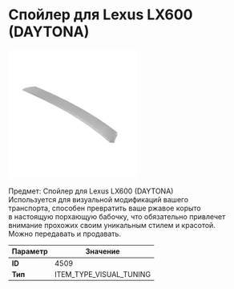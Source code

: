 # Спойлер для Lexus LX600 (DAYTONA)

![Item Image](../img/4509.webp?raw=true)

Предмет: Спойлер для Lexus LX600 (DAYTONA)<br>Используется для визуальной модификаций вашего<br>транспорта, способен превратить ваше ржавое корыто<br>в настоящую порхающую бабочку, что обязательно привлечет<br>внимание прохожих своим уникальным стилем и красотой.<br>Можно передавать и продавать.


| Параметр | Значение |
|----------|----------|
| **ID** | 4509 |
| **Тип** | ITEM_TYPE_VISUAL_TUNING |

